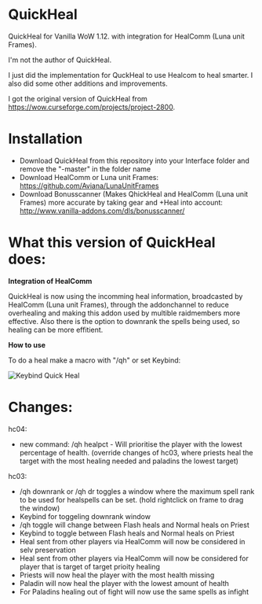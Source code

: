 # QuickHeal
QuickHeal for Vanilla WoW 1.12. with integration for HealComm (Luna unit Frames).

I'm not the author of QuickHeal.

I just did the implementation for QuckHeal to use Healcom to heal smarter.
I also did some other additions and improvements.

I got the original version of QuickHeal from https://wow.curseforge.com/projects/project-2800.

# Installation
- Download QuickHeal from this repository into your Interface folder and remove the "-master" in the folder name
- Download HealComm or Luna unit Frames: https://github.com/Aviana/LunaUnitFrames
- Download Bonusscanner (Makes QhickHeal and HealComm (Luna unit Frames) more accurate by taking gear and +Heal into account: http://www.vanilla-addons.com/dls/bonusscanner/

# What this version of QuickHeal does:

**Integration of HealComm**

QuickHeal is now using the incomming heal information, broadcasted by HealComm (Luna unit Frames), through the addonchannel to reduce overhealing and making this addon used by multible raidmembers more effective.
Also there is the option to downrank the spells being used, so healing can be more effitient.

**How to use**

To do a heal make a macro with "/qh" or set Keybind:

![Keybind Quick Heal](https://www2.pic-upload.de/img/35189646/1.png)


# Changes:

hc04:
- new command: /qh healpct - Will prioritise the player with the lowest percentage of health. (override changes of hc03, where priests heal the target with the most healing needed and paladins the lowest target)


hc03:
- /qh downrank or /qh dr toggles a window where the maximum spell rank to be used for healspells can be set. (hold rightclick on frame to drag the window)
- Keybind for toggeling downrank window
- /qh toggle will change between Flash heals and Normal heals on Priest
- Keybind to toggle between Flash heals and Normal heals on Priest
- Heal sent from other players via HealComm will now be considered in selv preservation
- Heal sent from other players via HealComm will now be considered for player that is target of target prioity healing
- Priests will now heal the player with the most health missing
- Paladin will now heal the player with the lowest amount of health
- For Paladins healing out of fight will now use the same spells as infight
